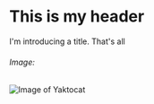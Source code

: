 # This is my header

I'm introducing a title. That's all

###### Image:
![Image of Yaktocat](https://octodex.github.com/images/yaktocat.png)
